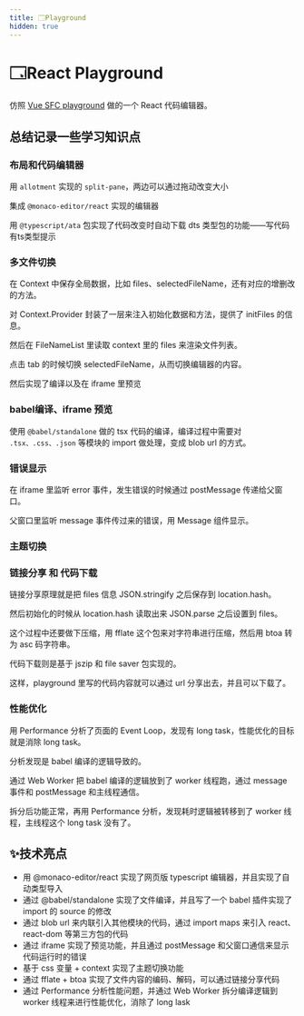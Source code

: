 ```yaml
---
title: 🗔Playground
hidden: true
---
```


#  🗔React Playground

仿照 [Vue SFC playground](https://play.vuejs.org/) 做的一个 React 代码编辑器。

## 总结记录一些学习知识点

### 布局和代码编辑器

用 `allotment` 实现的 `split-pane`，两边可以通过拖动改变大小

集成 `@monaco-editor/react` 实现的编辑器

用 `@typescript/ata` 包实现了代码改变时自动下载 dts 类型包的功能——写代码有ts类型提示

### 多文件切换

在 Context 中保存全局数据，比如 files、selectedFileName，还有对应的增删改的方法。

对 Context.Provider 封装了一层来注入初始化数据和方法，提供了 initFiles 的信息。

然后在 FileNameList 里读取 context 里的 files 来渲染文件列表。

点击 tab 的时候切换 selectedFileName，从而切换编辑器的内容。

然后实现了编译以及在 iframe 里预览

### babel编译、iframe 预览

使用 `@babel/standalone` 做的 tsx 代码的编译，编译过程中需要对 `.tsx、.css、.json` 等模块的 import 做处理，变成 blob url 的方式。

### 错误显示

在 iframe 里监听 error 事件，发生错误的时候通过 postMessage 传递给父窗口。

父窗口里监听 message 事件传过来的错误，用 Message 组件显示。

### 主题切换

### 链接分享 和 代码下载

链接分享原理就是把 files 信息 JSON.stringify 之后保存到 location.hash。

然后初始化的时候从 location.hash 读取出来 JSON.parse 之后设置到 files。

这个过程中还要做下压缩，用 fflate 这个包来对字符串进行压缩，然后用 btoa 转为 asc 码字符串。

代码下载则是基于 jszip 和 file saver 包实现的。

这样，playground 里写的代码内容就可以通过 url 分享出去，并且可以下载了。

### 性能优化

用 Performance 分析了页面的 Event Loop，发现有 long task，性能优化的目标就是消除 long task。

分析发现是 babel 编译的逻辑导致的。

通过 Web Worker 把 babel 编译的逻辑放到了 worker 线程跑，通过 message 事件和 postMessage 和主线程通信。

拆分后功能正常，再用 Performance 分析，发现耗时逻辑被转移到了 worker 线程，主线程这个 long task 没有了。


## ✨技术亮点

+ 用 @monaco-editor/react 实现了网页版 typescript 编辑器，并且实现了自动类型导入
+ 通过 @babel/standalone 实现了文件编译，并且写了一个 babel 插件实现了 import 的 source 的修改
+ 通过 blob url 来内联引入其他模块的代码，通过 import maps 来引入 react、react-dom 等第三方包的代码
+ 通过 iframe 实现了预览功能，并且通过 postMessage 和父窗口通信来显示代码运行时的错误
+ 基于 css 变量 + context 实现了主题切换功能
+ 通过 fflate + btoa 实现了文件内容的编码、解码，可以通过链接分享代码
+ 通过 Performance 分析性能问题，并通过 Web Worker 拆分编译逻辑到 worker 线程来进行性能优化，消除了 long lask
